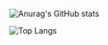 ![Anurag's GitHub stats](https://github-readme-stats.vercel.app/api?username=Yean77&show_icons=true&theme=radical)

![Top Langs](https://github-readme-stats.vercel.app/api/top-langs/?username=Yean77&layout=compact)

<!--
[![Solved.ac Profile](http://mazassumnida.wtf/api/v2/generate_badge?boj=seon_7)](https://solved.ac/seon_7/)
**Yean77/Yean77** is a ✨ _special_ ✨ repository because its `README.md` (this file) appears on your GitHub profile.

Here are some ideas to get you started:

- 🔭 I’m currently working on ...
- 🌱 I’m currently learning ...
- 👯 I’m looking to collaborate on ...
- 🤔 I’m looking for help with ...
- 💬 Ask me about ...
- 📫 How to reach me: ...
- 😄 Pronouns: ...
- ⚡ Fun fact: ...
-->
